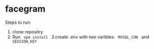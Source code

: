 # facegram
Steps to run:
1. clone repositry
2. Run <code> npm install </code>
3.create .env with two varibles: <code> MYSQL_CON </code> and <code> SESSION_KEY </code>

